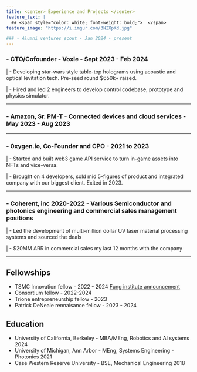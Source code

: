 ```yaml
---
title: <center> Experience and Projects </center>
feature_text: |
  ## <span style="color: white; font-weight: bold;">  </span>
feature_image: "https://i.imgur.com/3NIXpKd.jpg"

### - Alumni ventures scout - Jan 2024 - present
---
```

### - CTO/Cofounder - Voxle - Sept 2023 - Feb 2024
|   - Developing star-wars style table-top holograms using acoustic and optical levitation tech. Pre-seed round $650k+ raised.

|   - Hired and led 2 engineers to develop control codebase, prototype and physics simulator.

---
### - Amazon, Sr. PM-T - Connected devices and cloud services - May 2023 - Aug 2023
---
### - 0xygen.io, Co-Founder and CPO - 2021 to 2023

|   - Started and built web3 game API service to turn in-game assets into NFTs and vice-versa.


|   - Brought on 4 developers, sold mid 5-figures of product and integrated company with our biggest client. Exited in 2023.

---
### - Coherent, inc 2020-2022 - Various Semiconductor and photonics engineering and commercial sales management positions

|   - Led the development of multi-million dollar UV laser material processing systems and sourced the deals

|   - $20MM ARR in commercial sales my last 12 months with the company

---
## Fellowships
- TSMC Innovation fellow - 2022 - 2024 [Fung institute announcement](https://funginstitute.berkeley.edu/news/2023-mba-meng-taiwan-semiconductor-manufacturing-fellowship/)
- Consortium fellow - 2022-2024
- Trione entrepreneurship fellow - 2023
- Patrick DeNeale rennaisance fellow - 2023 - 2024


## Education
- University of California, Berkeley - MBA/MEng, Robotics and AI systems 2024
- University of Michigan, Ann Arbor - MEng, Systems Engineering - Photonics 2021
- Case Western Reserve University - BSE, Mechanical Engineering 2018
